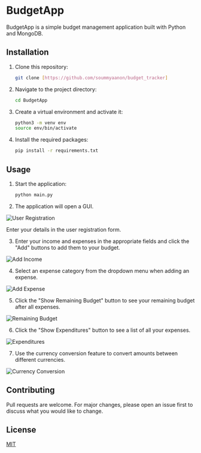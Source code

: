 # BudgetApp

BudgetApp is a simple budget management application built with Python and MongoDB.

## Installation

1. Clone this repository:
    ```bash
    git clone [https://github.com/soummyaanon/budget_tracker]
    ```
2. Navigate to the project directory:
    ```bash
    cd BudgetApp
    ```
3. Create a virtual environment and activate it:
    ```bash
    python3 -m venv env
    source env/bin/activate
    ```
4. Install the required packages:
    ```bash
    pip install -r requirements.txt
    ```

## Usage

1. Start the application:
    ```bash
    python main.py
    ```
2. The application will open a GUI. 

![User Registration](https://example.com/user_registration.png)

Enter your details in the user registration form.

3. Enter your income and expenses in the appropriate fields and click the "Add" buttons to add them to your budget.

![Add Income](https://example.com/add_income.png)

4. Select an expense category from the dropdown menu when adding an expense.

![Add Expense](https://example.com/add_expense.png)

5. Click the "Show Remaining Budget" button to see your remaining budget after all expenses.

![Remaining Budget](https://example.com/remaining_budget.png)

6. Click the "Show Expenditures" button to see a list of all your expenses.

![Expenditures](https://example.com/expenditures.png)

7. Use the currency conversion feature to convert amounts between different currencies.

![Currency Conversion](https://example.com/currency_conversion.png)

## Contributing

Pull requests are welcome. For major changes, please open an issue first to discuss what you would like to change.

## License

[MIT](https://choosealicense.com/licenses/mit/)
